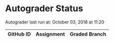 # Autograder Status
Autograder last run at: October 03, 2018 at 11:20

| GitHub ID | Assignment | Graded Branch |
|-----------|------------|---------------|
